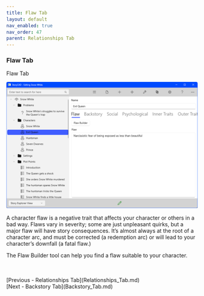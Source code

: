 ```yaml
---
title: Flaw Tab
layout: default
nav_enabled: true
nav_order: 47
parent: Relationships Tab
---
```

### Flaw Tab ###
Flaw Tab

![](Character-Flaw-Tab.png)

A character flaw is a negative trait that affects your character or others in a bad way. Flaws vary in severity; some are just unpleasant quirks, but a major flaw will have story consequences. It’s almost always at the root of a character arc, and must be corrected (a redemption arc) or will lead to your character’s downfall  (a fatal flaw.)

The Flaw Builder tool can help you find a flaw suitable to your character.


 <br/>
 <br/>
[Previous - Relationships Tab](Relationships_Tab.md) <br/>
[Next - Backstory Tab](Backstory_Tab.md) <br/>

